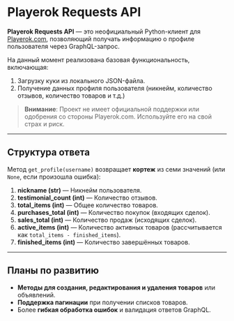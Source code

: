 # Playerok Requests API

**Playerok Requests API** — это неофициальный Python-клиент для [Playerok.com](https://playerok.com/), позволяющий получать информацию о профиле пользователя через GraphQL-запрос.

На данный момент реализована базовая функциональность, включающая:

1. Загрузку куки из локального JSON-файла.  
2. Получение данных профиля пользователя (никнейм, количество отзывов, количество товаров и т.д.)  

> **Внимание**: Проект не имеет официальной поддержки или одобрения со стороны Playerok.com. Используйте его на свой страх и риск.

---

## Структура ответа

Метод `get_profile(username)` возвращает **кортеж** из семи значений (или `None`, если произошла ошибка):

1. **nickname (str)** — Никнейм пользователя.  
2. **testimonial_count (int)** — Количество отзывов.  
3. **total_items (int)** — Общее количество товаров.  
4. **purchases_total (int)** — Количество покупок (входящих сделок).  
5. **sales_total (int)** — Количество продаж (исходящих сделок).  
6. **active_items (int)** — Количество активных товаров (рассчитывается как `total_items - finished_items`).  
7. **finished_items (int)** — Количество завершённых товаров.

---

## Планы по развитию

- **Методы для создания, редактирования и удаления товаров** или объявлений.  
- **Поддержка пагинации** при получении списков товаров.  
- Более **гибкая обработка ошибок** и валидация ответов GraphQL.  


